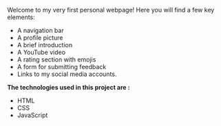Welcome to my very first personal webpage! Here you will find a few key elements:
- A navigation bar
- A profile picture
- A brief introduction
- A YouTube video
- A rating section with emojis
- A form for submitting feedback
- Links to my social media accounts.
  
__The technologies used in this project are :__

- HTML
- CSS
- JavaScript
 
